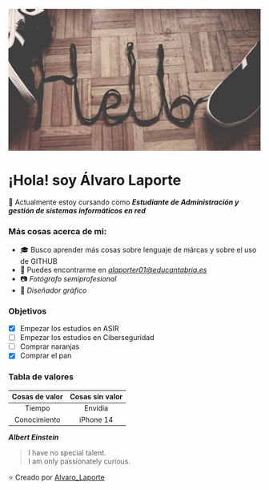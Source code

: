 ![Hello](https://github.com/LaporteAsir/LaporteAsir/blob/main/hello.jpg)

# ¡Hola! soy Álvaro Laporte

:school_satchel: Actualmente estoy cursando como **_Estudiante de Administración y gestión de sistemas informáticos en red_**

### Más cosas acerca de mi:

- :mortar_board: Busco aprender más cosas sobre lenguaje de márcas y sobre el uso de GITHUB
- :email: Puedes encontrarme en _*alaporter01@educantabria.es*_
- :camera: _Fotógrafo semiprofesional_
- :art: _Diseñador gráfico_

### Objetivos

- [x] Empezar los estudios en ASIR
- [ ] Empezar los estudios en Ciberseguridad
- [ ] Comprar naranjas
- [x] Comprar el pan
 
### Tabla de valores

| **Cosas de valor** | **Cosas sin valor** |
| :----: | :----: |
| Tiempo | Envidia |
| Conocimiento | iPhone 14 |

__*Albert Einstein*__

>I have no special talent.    
>I am only passionately curious.



⭐️ Creado por [Alvaro_Laporte](https://github.com/LaporteAsir)
